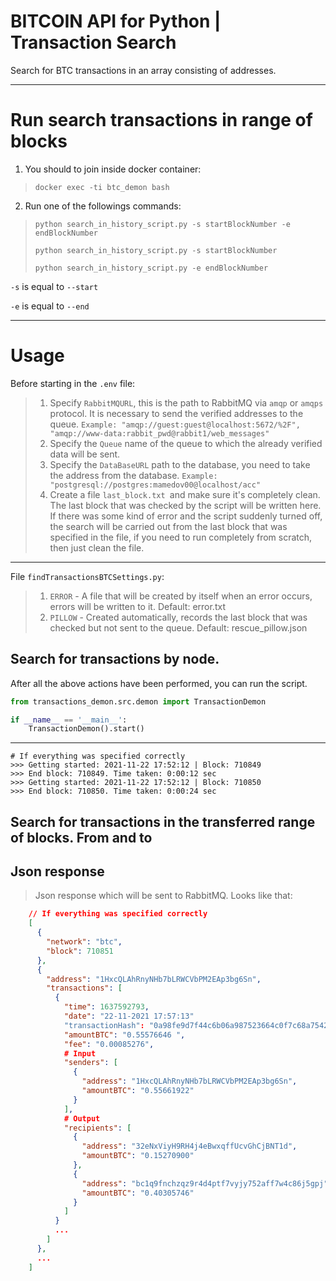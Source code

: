BITCOIN API for Python | Transaction Search
===================

Search for BTC transactions in an array consisting of addresses.

------------

Run search transactions in range of blocks
==========================================

1. You should to join inside docker container:

> `docker exec -ti btc_demon bash`

2. Run one of the followings commands:

> `python search_in_history_script.py -s startBlockNumber -e endBlockNumber`
> 
> `python search_in_history_script.py -s startBlockNumber`
>
> `python search_in_history_script.py -e endBlockNumber`

`-s` is equal to `--start`

`-e` is equal to `--end`

-------------

Usage
=====

Before starting in the `.env` file:

>1. Specify `RabbitMQURL`, this is the path to RabbitMQ via `amqp` or `amqps` protocol. It is necessary to send the verified addresses to the queue.
>`Example: "amqp://guest:guest@localhost:5672/%2F", "amqp://www-data:rabbit_pwd@rabbit1/web_messages"`
>2. Specify the `Queue` name of the queue to which the already verified data will be sent.
>3. Specify the `DataBaseURL` path to the database, you need to take the address from the database. `Example: "postgresql://postgres:mamedov00@localhost/acc"`
>4. Create a file `last_block.txt `and make sure it's completely clean. The last block that was checked by the script will be written here. If there was some kind of error and the script suddenly turned off, the search will be carried out from the last block that was specified in the file, if you need to run completely from scratch, then just clean the file.
------------
File `findTransactionsBTCSettings.py`:
>1. `ERROR` - A file that will be created by itself when an error occurs, errors will be written to it. Default: error.txt
>2. `PILLOW` - Created automatically, records the last block that was checked but not sent to the queue. Default: rescue_pillow.json

Search for transactions by node.
--------------
After all the above actions have been performed, you can run the script.

```python
from transactions_demon.src.demon import TransactionDemon

if __name__ == '__main__':
    TransactionDemon().start()
```   

------------------
    # If everything was specified correctly
    >>> Getting started: 2021-11-22 17:52:12 | Block: 710849
    >>> End block: 710849. Time taken: 0:00:12 sec
    >>> Getting started: 2021-11-22 17:52:12 | Block: 710850
    >>> End block: 710850. Time taken: 0:00:24 sec

Search for transactions in the transferred range of blocks. From and to
--------------
Json response
----------
>Json response which will be sent to RabbitMQ. Looks like that:

```json
    // If everything was specified correctly
    [
      {
        "network": "btc",
        "block": 710851
      },
      {
        "address": "1HxcQLAhRnyNHb7bLRWCVbPM2EAp3bg6Sn",
        "transactions": [
          {
            "time": 1637592793,
            "date": "22-11-2021 17:57:13"
            "transactionHash": "0a98fe9d7f44c6b06a987523664c0f7c68a7542894850719304bd009ddfcc17e",
            "amountBTC": "0.55576646 ",
            "fee": "0.00085276",
            # Input 
            "senders": [
              {
                "address": "1HxcQLAhRnyNHb7bLRWCVbPM2EAp3bg6Sn",
                "amountBTC": "0.55661922"
              }
            ],
            # Output
            "recipients": [
              {
                "address": "32eNxViyH9RH4j4eBwxqffUcvGhCjBNT1d",
                "amountBTC": "0.15270900"
              },
              {
                "address": "bc1q9fnchzqz9r4d4ptf7vyjy752aff7w4c86j5gpj",
                "amountBTC": "0.40305746"
              }
            ]
          }
          ...
        ]
      },
      ...
    ]
```